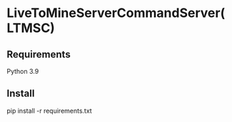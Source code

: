 # LiveToMineServerCommandServer(LTMSC)

## Requirements
Python 3.9

## Install
pip install -r requirements.txt

